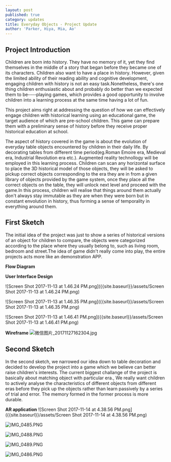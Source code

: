 ```yaml
---
layout: post
published: true
category: updates
title: Everyday Objects - Project Update
author: 'Parker, Hiya, Mia, Ao'
---
```

## Project Introduction
Children are born into history. They have no memory of it, yet they find themselves in the middle of a story that began before they became one of its characters. Children also want to have a place in history. However, given the limited ability of their reading ability and cognitive development, engaging children with history is not an easy task.Nonetheless, there's one thing children enthusiastic about and probably do better than we expected them to be----playing games, which provides a good opportunity to involve children into a learning process at the same time having a lot of fun.

This project aims right at addressing the question of how we can effectively engage children with historical learning using an educational game, the target audience of which are pre-school children. This game can prepare them with a preliminary sense of history before they receive proper historical education at school.

The aspect of history covered in the game is about the evolution of everyday table objects encountered by children in their daily life. By decorating tables from different time period(eg.Roman Emoire era, Medieval era, Industrial Revolution era etc.). Augmented reality technollogy will be employed in this learning process. Children can scan any horizontal surface to place the 3D historical model of those objects, they will be asked to pickup correct objects corresponding to the era they are in from a given library of objects provided by the game system, once they place all the correct objects on the table, they will unlock next level and proceed with the game.In this process, children will realise that things around them actually don't always stay immutable as they are when they were born but in constant envolution in history, thus forming a sense of temporality in everything around them.

## First Sketch
The initial idea of the project was just to show a series of historical versions of an object for children to compare, the objects were categorized according to the place where they usually belong to, such as living room, bedroom and street.The idea of game didn't really come into play, the entire projects acts more like an demonstration APP.  

**Flow Diagram**

**User Interface Design**

![Screen Shot 2017-11-13 at 1.46.24 PM.png]({{site.baseurl}}/assets/Screen Shot 2017-11-13 at 1.46.24 PM.png)


![Screen Shot 2017-11-13 at 1.46.35 PM.png]({{site.baseurl}}/assets/Screen Shot 2017-11-13 at 1.46.35 PM.png)


![Screen Shot 2017-11-13 at 1.46.41 PM.png]({{site.baseurl}}/assets/Screen Shot 2017-11-13 at 1.46.41 PM.png)


**Wireframe**
![微信图片_20171127162304.jpg]({{site.baseurl}}/assets/微信图片_20171127162304.jpg)


## Second Sketch

In the second sketch, we narrowed our idea down to table decoration and decided to develop the project into a game which we believe can better raise children's interests. 
The current biggest challange of the project is basically about matching object with particular era., We really want children to actively analyse the characteristics of different objects from different eras before they pick up the objects rather than learn passively by a series of trial and error. The memory formed in the former process is more durable.   


**AR application**
![Screen Shot 2017-11-14 at 4.38.56 PM.png]({{site.baseurl}}/assets/Screen Shot 2017-11-14 at 4.38.56 PM.png)


![IMG_0485.PNG]({{site.baseurl}}/assets/IMG_0485.PNG)


![IMG_0488.PNG]({{site.baseurl}}/assets/IMG_0488.PNG)


![IMG_0489.PNG]({{site.baseurl}}/assets/IMG_0489.PNG)


![IMG_0486.PNG]({{site.baseurl}}/assets/IMG_0486.PNG)

